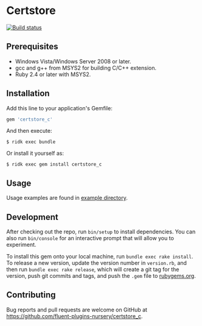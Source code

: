 # Certstore

[![Build status](https://ci.appveyor.com/api/projects/status/ecis54vyb81aset5/branch/master?svg=true)](https://ci.appveyor.com/project/cosmo0920/certstore-c-xbglu/branch/master)

## Prerequisites

* Windows Vista/Windows Server 2008 or later.
* gcc and g++ from MSYS2 for building C/C++ extension.
* Ruby 2.4 or later with MSYS2.

## Installation

Add this line to your application's Gemfile:

```ruby
gem 'certstore_c'
```

And then execute:

    $ ridk exec bundle

Or install it yourself as:

    $ ridk exec gem install certstore_c

## Usage

Usage examples are found in [example directory](example).

## Development

After checking out the repo, run `bin/setup` to install dependencies. You can also run `bin/console` for an interactive prompt that will allow you to experiment.

To install this gem onto your local machine, run `bundle exec rake install`. To release a new version, update the version number in `version.rb`, and then run `bundle exec rake release`, which will create a git tag for the version, push git commits and tags, and push the `.gem` file to [rubygems.org](https://rubygems.org).

## Contributing

Bug reports and pull requests are welcome on GitHub at https://github.com/fluent-plugins-nursery/certstore_c.
